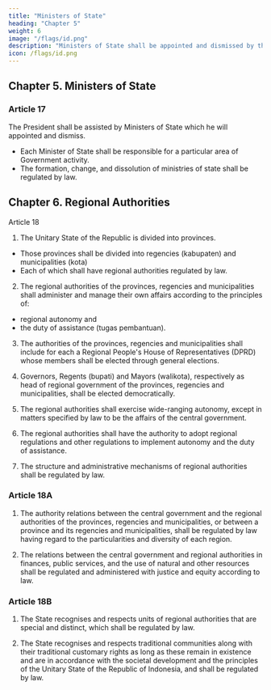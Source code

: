 ```yaml
---
title: "Ministers of State"
heading: "Chapter 5"
weight: 6
image: "/flags/id.png"
description: "Ministers of State shall be appointed and dismissed by the President"
icon: /flags/id.png
---
```



## Chapter 5. Ministers of State

### Article 17

The President shall be assisted by Ministers of State which he will appointed and dismiss.
- Each Minister of State shall be responsible for a particular area of Government activity.
- The formation, change, and dissolution of ministries of state shall be regulated by law.

<!-- Establishment of cabinet/ministers
Cabinet selection
Cabinet removal
Cabinet removal -->


## Chapter 6. Regional Authorities

Article 18

1. The Unitary State of the Republic is divided into provinces. 
- Those provinces shall be divided into regencies (kabupaten) and municipalities (kota)
- Each of which shall have regional authorities regulated by law.

2. The regional authorities of the provinces, regencies and municipalities shall administer and manage their own affairs according to the principles of:
- regional autonomy and
- the duty of assistance (tugas pembantuan).

3. The authorities of the provinces, regencies and municipalities shall include for each a Regional People's House of Representatives (DPRD) whose members shall be elected through general elections.

4. Governors, Regents (bupati) and Mayors (walikota), respectively as head of regional government of the provinces, regencies and municipalities, shall be elected democratically.

5. The regional authorities shall exercise wide-ranging autonomy, except in matters specified by law to be the affairs of the central government.

6. The regional authorities shall have the authority to adopt regional regulations and other regulations to implement autonomy and the duty of assistance.

7. The structure and administrative mechanisms of regional authorities shall be regulated by law.



### Article 18A


1. The authority relations between the central government and the regional authorities of the provinces, regencies and municipalities, or between a province and its regencies and municipalities, shall be regulated by law having regard to the particularities and diversity of each region.

2. The relations between the central government and regional authorities in finances, public services, and the use of natural and other resources shall be regulated and administered with justice and equity according to law.


### Article 18B

1. The State recognises and respects units of regional authorities that are special and distinct, which shall be regulated by law.

2. The State recognises and respects traditional communities along with their traditional customary rights as long as these remain in existence and are in accordance with the societal development and the principles of the Unitary State of the Republic of Indonesia, and shall be regulated by law.


